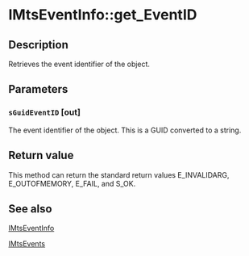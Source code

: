 # IMtsEventInfo::get_EventID

## Description

Retrieves the event identifier of the object.

## Parameters

### `sGuidEventID` [out]

The event identifier of the object. This is a GUID converted to a string.

## Return value

This method can return the standard return values E_INVALIDARG, E_OUTOFMEMORY, E_FAIL, and S_OK.

## See also

[IMtsEventInfo](https://learn.microsoft.com/windows/desktop/api/comsvcs/nn-comsvcs-imtseventinfo)

[IMtsEvents](https://learn.microsoft.com/windows/desktop/api/comsvcs/nn-comsvcs-imtsevents)
